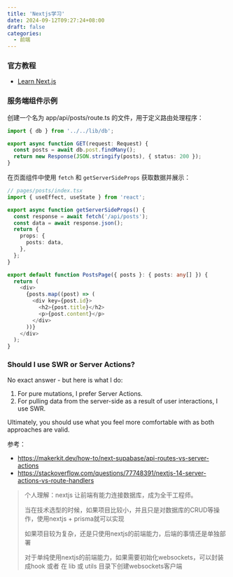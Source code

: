 ```yaml
---
title: 'Nextjs学习'
date: 2024-09-12T09:27:24+08:00
draft: false
categories:
  - 前端
---
```



### 官方教程

* [Learn Next.js](https://nextjs.org/learn/dashboard-app)

### 服务端组件示例

创建一个名为 app/api/posts/route.ts 的文件，用于定义路由处理程序：

```ts
import { db } from '../../lib/db';

export async function GET(request: Request) {
  const posts = await db.post.findMany();
  return new Response(JSON.stringify(posts), { status: 200 });
}
```

在页面组件中使用 `fetch` 和 `getServerSideProps` 获取数据并展示：

```ts
// pages/posts/index.tsx
import { useEffect, useState } from 'react';

export async function getServerSideProps() {
  const response = await fetch('/api/posts');
  const data = await response.json();
  return {
    props: {
      posts: data,
    },
  };
}

export default function PostsPage({ posts }: { posts: any[] }) {
  return (
    <div>
      {posts.map((post) => (
        <div key={post.id}>
          <h2>{post.title}</h2>
          <p>{post.content}</p>
        </div>
      ))}
    </div>
  );
}
```


### Should I use SWR or Server Actions?

No exact answer - but here is what I do:

1. For pure mutations, I prefer Server Actions.
2. For pulling data from the server-side as a result of user interactions, I use SWR.

Ultimately, you should use what you feel more comfortable with as both approaches are valid.

参考： 

* https://makerkit.dev/how-to/next-supabase/api-routes-vs-server-actions
* https://stackoverflow.com/questions/77748391/nextjs-14-server-actions-vs-route-handlers

> 个人理解：nextjs 让前端有能力连接数据库，成为全干工程师。
> 
> 当在技术选型的时候，如果项目比较小，并且只是对数据库的CRUD等操作，使用nextjs + prisma就可以实现
> 
> 如果项目较为复杂，还是只使用nextjs的前端能力，后端的事情还是单独部署
>
>   对于单纯使用nextjs的前端能力，如果需要初始化websockets，可以封装成hook 或者 在 lib 或 utils 目录下创建websockets客户端